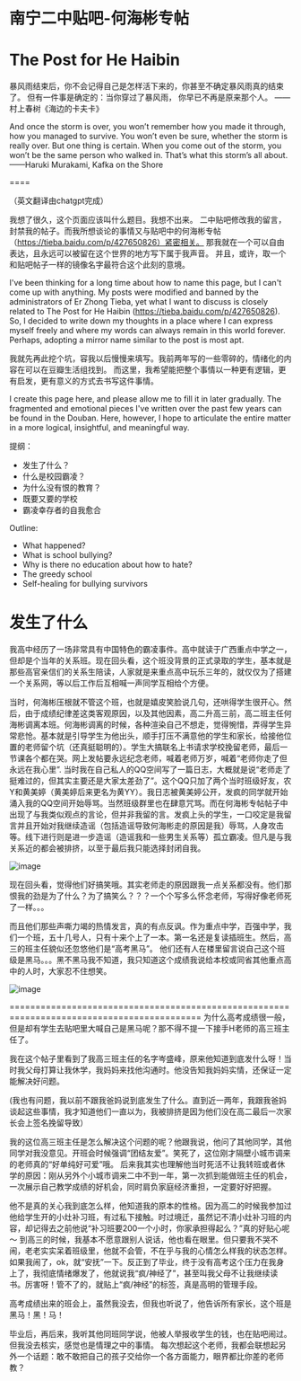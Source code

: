 # 南宁二中贴吧-何海彬专帖
# The Post for He Haibin

暴风雨结束后，你不会记得自己是怎样活下来的，你甚至不确定暴风雨真的结束了。
但有一件事是确定的：当你穿过了暴风雨， 你早已不再是原来那个人。
                                                      ——村上春树《海边的卡夫卡》

And once the storm is over, you won’t remember how you made it through, how you managed to survive. You won’t even be sure, whether the storm is really over. But one thing is certain. When you come out of the storm, you won’t be the same person who walked in. That’s what this storm’s all about.
            ——Haruki Murakami, Kafka on the Shore

====

（英文翻译由chatgpt完成）

我想了很久，这个页面应该叫什么题目。我想不出来。
二中贴吧修改我的留言，封禁我的帖子。而我所想谈论的事情又与贴吧中的何海彬专帖（https://tieba.baidu.com/p/427650826）紧密相关。
那我就在一个可以自由表达，且永远可以被留在这个世界的地方写下属于我声音。
并且，或许，取一个和贴吧帖子一样的镜像名字最符合这个此刻的意境。

I've been thinking for a long time about how to name this page, but I can't come up with anything.
My posts were modified and banned by the administrators of Er Zhong Tieba, yet what I want to discuss is closely related to The Post for He Haibin (https://tieba.baidu.com/p/427650826).
So, I decided to write down my thoughts in a place where I can express myself freely and where my words can always remain in this world forever.
Perhaps, adopting a mirror name similar to the  post is most apt.

我就先再此挖个坑，容我以后慢慢来填写。我前两年写的一些零碎的，情绪化的内容在可以在豆瓣生活组找到。
而这里，我希望能把整个事情以一种更有逻辑，更有启发，更有意义的方式去书写这件事情。

I create this page here, and please allow me to fill it in later gradually. The fragmented and emotional pieces I've written over the past few years can be found in the Douban. Here, however, I hope to articulate the entire matter in a more logical, insightful, and meaningful way.

提纲：
 - 发生了什么？
 - 什么是校园霸凌？
 - 为什么没有恨的教育？
 - 既要又要的学校
 - 霸凌幸存者的自我愈合

Outline:
- What happened?
- What is school bullying?
- Why is there no education about how to hate?
- The greedy school
- Self-healing for bullying survivors

# 发生了什么

我高中经历了一场非常具有中国特色的霸凌事件。高中就读于广西重点中学之一，但却是个当年的关系班。现在回头看，这个班没背景的正式录取的学生，基本就是那些高官亲信们的关系生陪读，人家就是来重点高中玩乐三年的，就仅仅为了搭建一个关系网，等以后工作后互相喊一声同学互相给个方便。

当时，何海彬压根就不管这个班，也就是嬉皮笑脸说几句，还哄得学生很开心。然后，由于成绩纪律差这类客观原因，以及其他因素，高二升高三前，高二班主任何海彬调离本班。何海彬调离的时候，各种渲染自己不想走，觉得惋惜，弄得学生异常悲怆。基本就是引导学生为他出头，顺手打压不满意他的学生和家长，给接他位置的老师留个坑（还真挺聪明的）。学生大搞联名上书请求学校挽留老师，最后一节课各个都在哭。网上发帖要永远纪念老师，喊着老师万岁，喊着“老师你走了但永远在我心里”. 当时我在自己私人的QQ空间写了一篇日志，大概就是说“老师走了 挺难过的，但其实主要还是大家太差劲了”。这个QQ只加了两个当时班级好友，农Y和黄美婷（黄美婷后来更名为黄YY）。我日志被黄美婷公开，发疯的同学就开始涌入我的QQ空间开始辱骂。当然班级群里也在肆意咒骂。而在何海彬专帖帖子中出现了与我类似观点的言论，但并非我留的言。发疯上头的学生，一口咬定是我留言并且开始对我继续造谣（包括造谣导致何海彬走的原因是我）辱骂，人身攻击等。线下进行则是进一步造谣（造谣我和一些男生关系等）孤立霸凌。但凡是与我关系近的都会被排挤，以至于最后我只能选择封闭自我。

![image](https://github.com/user-attachments/assets/f568e2d6-5863-4148-ab5f-b886361a3e71)

现在回头看，觉得他们好搞笑哦。其实老师走的原因跟我一点关系都没有。他们那恨我的劲是为了什么？为了搞笑么？？？一个个写多么怀念老师，写得好像老师死了一样。。。

而且他们那些声嘶力竭的热情发言，真的有点反讽。作为重点中学，百强中学，我们一个班，五十几号人，只有十来个上了一本。第一名还是复读插班生。然后，高三的班主任貌似还忽悠他们是“高考黑马”。 他们还有人在楼里留言说自己这个班级是黑马。。。黑不黑马我不知道，我只知道这个成绩我说给本校或同省其他重点高中的人时，大家忍不住想笑。

![image](https://github.com/user-attachments/assets/7a7aaad6-392b-4203-bc6d-0396ad7f3a89)

===========================================================================================
为什么高考成绩很一般，但是却有学生去贴吧里大喊自己是黑马呢？那不得不提一下接手H老师的高三班主任了。

 我在这个帖子里看到了我高三班主任的名字岑盛峰，原来他知道到底发什么呀！当时我父母打算让我休学，我妈妈来找他沟通时。他没告知我妈妈实情，还保证一定能解决好问题。 

 (我也有问题，我以前不跟我爸妈说到底发生了什么。直到近一两年，我跟我爸妈谈起这些事情，我才知道他们一直以为，我被排挤是因为他们没在高二最后一次家长会上签名挽留导致）  

我的这位高三班主任是怎么解决这个问题的呢？他跟我说，他问了其他同学，其他同学对我没意见。开班会时候强调“团结友爱”。笑死了，这位刚才隔壁小城市调来的老师真的“好单纯好可爱”哦。  后来我其实也理解他当时死活不让我转班或者休学的原因：刚从另外个小城市调来二中不到一年，第一次抓到能做班主任的机会，一次展示自己教学成绩的好机会，同时肩负家庭经济重担，一定要好好把握。

他不是真的关心我到底怎么样，他知道我的原本的性格。因为高二的时候我参加过他给学生开的小灶补习班，有过私下接触。时过境迁，虽然记不清小灶补习班的内容，却记得去之前他说“补习班要200一个小时，你家承担得起么？”真的好贴心呢～
到高三的时候，我基本不愿意跟别人说话，他也看在眼里。但只要我不哭不闹，老老实实呆着班级里，他就不会管，不在乎与我的心情怎么样我的状态怎样。如果我闹了，ok，就“安抚”一下。反正到了毕业，终于没有高考这个压力在我身上了，我彻底情绪爆发了，他就说我“疯/神经了”，甚至叫我父母不让我继续读书。厉害呀！管不了的，就贴上“疯/神经”的标签，真是高明的管理手段。

高考成绩出来的班会上，虽然我没去，但我也听说了，他告诉所有家长，这个班是黑马！黑！马！

毕业后，再后来，我听其他同班同学说，他被人举报收学生的钱，也在贴吧闹过。但我没去核实，感觉也是情理之中的事情。  每次想起这个老师，我都会联想起另外一个话题：敢不敢把自己的孩子交给你一个各方面能力，眼界都比你差的老师教？

